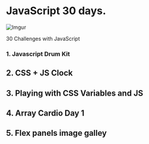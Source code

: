 # JavaScript 30 days.

![Imgur](https://i.imgur.com/Jjecbr4.png)

30 Challenges with JavaScript 

### 1. Javascript Drum Kit
## 2. CSS + JS Clock
## 3. Playing with CSS Variables and JS
## 4. Array Cardio Day 1
## 5. Flex panels image galley
 
